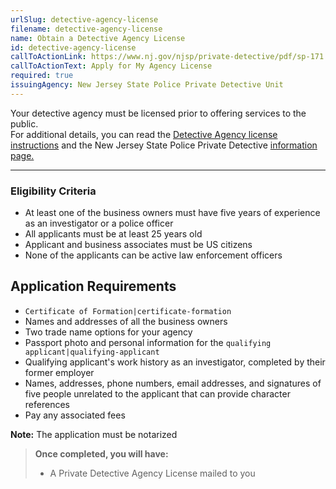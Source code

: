 ```yaml
---
urlSlug: detective-agency-license
filename: detective-agency-license
name: Obtain a Detective Agency License
id: detective-agency-license
callToActionLink: https://www.nj.gov/njsp/private-detective/pdf/sp-171.pdf
callToActionText: Apply for My Agency License
required: true
issuingAgency: New Jersey State Police Private Detective Unit
---
```

Your detective agency must be licensed prior to offering services to the public.  
For additional details, you can read the [Detective Agency license instructions](https://www.nj.gov/njsp/private-detective/pdf/sp-171-instructions_2020.pdf) and the New Jersey State Police Private Detective [information page.](https://www.nj.gov/njsp/private-detective/index.shtml) 

---
 
### Eligibility Criteria  
- At least one of the business owners must have five years of experience as an investigator or a police officer  
- All applicants must be at least 25 years old 
- Applicant and business associates must be US citizens   
- None of the applicants can be active law enforcement officers  
 
## Application Requirements  
- `Certificate of Formation|certificate-formation`  
- Names and addresses of all the business owners  
- Two trade name options for your agency  
- Passport photo and personal information for the `qualifying applicant|qualifying-applicant`  
- Qualifying applicant's work history as an investigator, completed by their former employer  
- Names, addresses, phone numbers, email addresses, and signatures of five people unrelated to the applicant that can provide character references  
- Pay any associated fees  
 
**Note:** The application must be notarized    
 
>**Once completed, you will have:**
>- A Private Detective Agency License mailed to you
